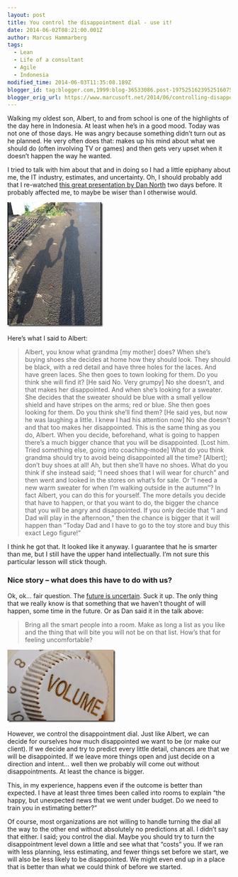```yaml
---
layout: post
title: You control the disappointment dial - use it!
date: 2014-06-02T08:21:00.001Z
author: Marcus Hammarberg
tags:
  - Lean
  - Life of a consultant
  - Agile
  - Indonesia
modified_time: 2014-06-03T11:35:08.189Z
blogger_id: tag:blogger.com,1999:blog-36533086.post-1975251623952516075
blogger_orig_url: https://www.marcusoft.net/2014/06/controlling-disappointment-dial.html
---
```


Walking my oldest son, Albert, to and from school is one of the highlights of the day here in Indonesia. At least when he’s in a good mood. Today was not one of those days. He was angry because something didn’t turn out as he planned. He very often does that: makes up his mind about what we should do (often involving TV or games) and then gets very upset when it doesn’t happen the way he wanted.

I tried to talk with him about that and in doing so I had a little epiphany about me, the IT industry, estimates, and uncertainty. Oh, I should probably add that I re-watched [this great presentation by Dan North](https://vimeo.com/43603453) two days before. It probably affected me, to maybe be wiser than I otherwise would.

![walkingwithAlbert](/img/walkingwithAlbert_thumb%2525255B37%2525255D.jpg)

Here’s what I said to Albert:

> Albert, you know what grandma [my mother] does? When she’s buying shoes she decides at home how they should look. They should be black, with a red detail and have three holes for the laces. And have green laces. She then goes to town looking for them. Do you think she will find it?
> [He said No. Very grumpy]
> No she doesn’t, and that makes her disappointed. And when she’s looking for a sweater. She decides that the sweater should be blue with a small yellow shield and have stripes on the arms; red or blue. She then goes looking for them. Do you think she’ll find them?
> [He said yes, but now he was laughing a little. I knew I had his attention now]
> No she doesn’t and that too makes her disappointed. This is the same thing as you do, Albert. When you decide, beforehand, what is going to happen there’s a much bigger chance that you will be disappointed.
> [Lost him. Tried something else, going into coaching-mode]
> What do you think grandma should try to avoid being disappointed all the time?
> [Albert]; don’t buy shoes at all!
> Ah, but then she’ll have no shoes. What do you think if she instead said; “I need shoes that I will wear for church” and then went and looked in the stores on what’s for sale. Or “I need a new warm sweater for when I’m walking outside in the autumn”? In fact Albert, you can do this for yourself. The more details you decide that have to happen, or that you want to do, the bigger the chance that you will be angry and disappointed. If you only decide that “I and Dad will play in the afternoon,” then the chance is bigger that it will happen than “Today Dad and I have to go to the toy store and buy this exact Lego figure!”

I think he got that. It looked like it anyway. I guarantee that he is smarter than me, but I still have the upper hand intellectually. I’m not sure this particular lesson will stick though.

### Nice story – what does this have to do with us?

Ok, ok… fair question. The [future is uncertain](http://www.agilord.com/en/radar/2012/09/dan-north-embracing-uncertainty/). Suck it up. The only thing that we really know is that something that we haven’t thought of will happen, some time in the future. Or as Dan said it in the talk above:

> Bring all the smart people into a room. Make as long a list as you like and the thing that will bite you will not be on that list. How’s that for feeling uncomfortable?

![volume](/img/volume_thumb.jpg)

However, we control the disappointment dial. Just like Albert, we can decide for ourselves how much disappointed we want to be (or make our client). If we decide and try to predict every little detail, chances are that we will be disappointed. If we leave more things open and just decide on a direction and intent… well then we probably will come out without disappointments. At least the chance is bigger.

This, in my experience, happens even if the outcome is better than expected. I have at least three times been called into rooms to explain “the happy, but unexpected news that we went under budget. Do we need to train you in estimating better?”

Of course, most organizations are not willing to handle turning the dial all the way to the other end without absolutely no predictions at all. I didn’t say that either. I said; you control the dial. Maybe you should try to turn the disappointment level down a little and see what that “costs” you. If we ran with less planning, less estimating, and fewer things set before we start, we will also be less likely to be disappointed. We might even end up in a place that is better than what we could think of before we started.
